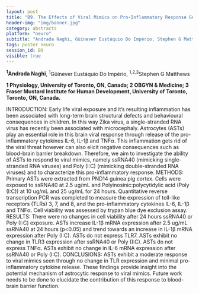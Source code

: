 ```yaml
---
layout: post
title: "B9. The Effects of Viral Mimics on Pro-Inflammatory Response Genes Expression in Astrocytes "
header-img: "img/banner.jpg"
category: abstracts
platform: "neuro"
subtitle: "Andrada Naghi, Güínever Eustáquio Do Império, Stephen G Matthews"
tags: poster neuro
session_id: B9
visible: true
---
```

**<sup>1</sup>Andrada Naghi**, <sup>1</sup>Güínever Eustáquio Do Império, <sup>1,2,3</sup>Stephen G Matthews

__1 Physiology, University of Toronto, ON, Canada; 2 OBGYN & Medicine; 3 Fraser Mustard Institute for Human Development, University of Toronto, Toronto, ON, Canada.__

INTRODUCTION: Early life viral exposure and it’s resulting inflammation has been associated with long-term brain structural defects and behavioural consequences in children. In this way Zika virus, a single-stranded RNA virus has recently been associated with microcephaly. Astrocytes (ASTs) play an essential role in this brain viral response through release of the pro-inflammatory cytokines IL-6, IL-1β and TNFα.  This inflammation gets rid of the viral threat however can also elicit negative consequences such as blood-brain barrier breakdown. Therefore, we aim to investigate the ability of ASTs to respond to viral mimics, namely ssRNA40 (mimicking single-stranded RNA viruses) and Poly (I:C) (mimicking double-stranded RNA viruses) and to characterize this pro-inflammatory response.
METHODS: Primary ASTs were extracted from PND14 guinea pig cortex. Cells were exposed to ssRNA40 at 2.5 ug/mL and Polyinosinic:polycytidylic acid (Poly (I:C)) at 10 ug/mL and 25 ug/mL for 24 hours. Quantitative reverse transcription PCR was completed to measure the expression of toll-like receptors (TLRs) 3, 7, and 8, and the pro-inflammatory cytokines IL-6, IL-1β and TNFα. Cell viability was assessed by trypan blue dye exclusion assay. 
RESULTS: There were no changes in cell viability after 24 hours ssRNA40 or Poly (I:C) exposure. ASTs increase IL-1β mRNA expression after 2.5 ug/mL ssRNA40 at 24 hours (p<0.05) and trend towards an increase in IL-1β mRNA expression after Poly (I:C). ASTs do not express TLR7. ASTs exhibit no change in TLR3 expression after ssRNA40 or Poly (I:C). ASTs do not express TNFα. ASTs exhibit no change in IL-6 mRNA expression after ssRNA40 or Poly (I:C). 
CONCLUSIONS: ASTs exhibit a moderate response to viral mimics seen through no change in TLR expression and minimal pro-inflammatory cytokine release. These findings provide insight into the potential mechanism of astrocytic response to viral mimics. Future work needs to be done to elucidate the contribution of this response to blood-brain barrier function. 
